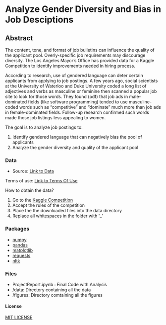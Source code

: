 
# Analyze Gender Diversity and Bias in Job Desciptions

## Abstract
The content, tone, and format of job bulletins can influence the quality of the applicant pool. Overly-specific job requirements may discourage diversity. 
The Los Angeles Mayor’s Office has provided data for a Kaggle Competition to identify improvements needed in hiring process.

According to research, use of gendered language can deter certain applicants from applying to job postings. A few years ago, social scientists at the University of Waterloo and Duke University coded a long list of adjectives and verbs as masculine or feminine then scanned a popular job site to look for those words. They found (pdf) that job ads in male-dominated fields (like software programming) tended to use masculine-coded words such as “competitive” and “dominate” much more than job ads in female-dominated fields. Follow-up research confirmed such words made those job listings less appealing to women.

The goal is to analyze job postings to: 
  1. Identify gendered language that can negatively bias the pool of applicants
  2. Analyze the gender diversity and quality of the applicant pool
  
### Data

- Source: [Link to Data](https://www.kaggle.com/c/data-science-for-good-city-of-los-angeles/data)

Terms of use: [Link to Terms Of Use](https://www.kaggle.com/c/data-science-for-good-city-of-los-angeles/rules)

How to obtain the data?
1. Go to the [Kaggle Competition]()
2. Accept the rules of the competition
3. Place the the downloaded files into the data directory
4. Replace all whitespaces in the folder with '_'

### Packages

- [numpy](https://numpy.org/)
- [pandas](https://pandas.pydata.org/)
- [matplotlib](https://matplotlib.org/)
- [requests](https://requests.readthedocs.io/en/master/)
- [nltk](https://www.nltk.org)

### Files

- ProjectReport.ipynb : Final Code with Analysis
- /data: Directory containing all the data
- /figures: Directory comtaining all the figures


#### License

 [MIT LICENSE](https://opensource.org/licenses/MIT)


